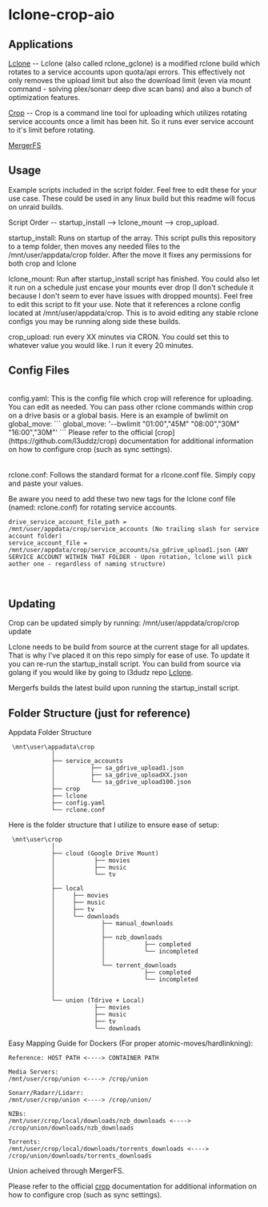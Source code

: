# lclone-crop-aio

## Applications

[Lclone](https://github.com/l3uddz/rclone/tree/feat/sa-cycle) -- 
Lclone (also called rclone_gclone) is a modified rclone build which rotates to a service accounts upon quota/api errors. This effectively not only removes the upload limit but also the download limit (even via mount command - solving plex/sonarr deep dive scan bans) and also a bunch of optimization features. 

[Crop](https://github.com/l3uddz/crop) -- 
Crop is a command line tool for uploading which utilizes rotating service accounts once a limit has been hit. So it runs ever service account to it's limit before rotating.

[MergerFS](https://github.com/trapexit/mergerfs)



## Usage

Example scripts included in the script folder. Feel free to edit these for your use case.
These could be used in any linux build but this readme will focus on unraid builds.
<br/>

Script Order -- startup_install --> lclone_mount --> crop_upload.
<br/>

startup_install: Runs on startup of the array. This script pulls this repository to a temp folder, then moves any needed files to the /mnt/user/appdata/crop folder. After the move it fixes any permissions for both crop and lclone 
<br/>

lclone_mount: Run after startup_install script has finished. You could also let it run on a schedule just encase your mounts ever drop (I don't schedule it because I don't seem to ever have issues with dropped mounts). Feel free to edit this script to fit your use. Note that it references a rclone config located at /mnt/user/appdata/crop. This is to avoid editing any stable rclone configs you may be running along side these builds. 
<br/>

crop_upload: run every XX minutes via CRON. You could set this to whatever value you would like. I run it every 20 minutes.
<br/>


## Config Files
<br/>
config.yaml:
This is the config file which crop will reference for uploading. You can edit as needed. You can pass other rclone commands within crop on a drive basis or a global basis. Here is an example of bwlimit on global_move: 
```
global_move: '--bwlimit "01:00","45M" "08:00","30M" "16:00","30M"'
```
Please refer to the official [crop](https://github.com/l3uddz/crop) documentation for additional information on how to configure crop (such as sync settings).
<br/>
<br/>
<br/>
rclone.conf:
Follows the standard format for a rlcone.conf file. Simply copy and paste your values.

Be aware you need to add these two new tags for the lclone conf file (named: rclone.conf) for rotating service accounts.
<br/>
```
drive_service_account_file_path = /mnt/user/appdata/crop/service_accounts (No trailing slash for service account folder)
service_account_file = /mnt/user/appdata/crop/service_accounts/sa_gdrive_upload1.json (ANY SERVICE ACCOUNT WITHIN THAT FOLDER - Upon rotation, lclone will pick aother one - regardless of naming structure)
```
<br/>

## Updating
Crop can be updated simply by running: /mnt/user/appdata/crop/crop update

Lclone needs to be build from source at the current stage for all updates. That is why I've placed it on this repo simply for ease of use. To update it you can re-run the startup_install script. You can build from source via golang if you would like by going to l3dudz repo [Lclone](https://github.com/l3uddz/rclone/tree/feat/sa-cycle). 

Mergerfs builds the latest build upon running the startup_install script.


## Folder Structure (just for reference)

Appdata Folder Structure

```
 \mnt\user\appadata\crop
            │
            ├── service_accounts
            │          ├── sa_gdrive_upload1.json
            │          ├── sa_gdrive_uploadXX.json
            │          └── sa_gdrive_upload100.json
            ├── crop
            ├── lclone
            ├── config.yaml
            └── rclone.conf
```



Here is the folder structure that I utilize to ensure ease of setup:

```
 \mnt\user\crop
            │
            ├── cloud (Google Drive Mount)
            │           ├── movies
            │           ├── music
            │           └── tv
            │
            ├── local
            │     ├── movies
            │     ├── music
            │     ├── tv
            │     └── downloads
            │             ├── manual_downloads
            │             │
            │             ├── nzb_downloads
            │             │           ├── completed
            │             │           └── incompleted
            │             │
            │             └── torrent_downloads
            │                         ├── completed
            │                         └── incompleted
            │
            │
            └── union (Tdrive + Local)
                        ├── movies
                        ├── music
                        ├── tv
                        └── downloads
```


Easy Mapping Guide for Dockers (For proper atomic-moves/hardlinkning):


```
Reference: HOST PATH <----> CONTAINER PATH

Media Servers:
/mnt/user/crop/union <----> /crop/union

Sonarr/Radarr/Lidarr:
/mnt/user/crop/union <----> /crop/union/

NZBs:	
/mnt/user/crop/local/downloads/nzb_downloads <----> /crop/union/downloads/nzb_downloads

Torrents: 
/mnt/user/crop/local/downloads/torrents_downloads <----> /crop/union/downloads/torrents_downloads
```

Union acheived through MergerFS.


Please refer to the official [crop](https://github.com/l3uddz/crop) documentation for additional information on how to configure crop (such as sync settings).


